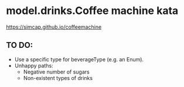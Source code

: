 # model.drinks.Coffee machine kata
https://simcap.github.io/coffeemachine

## TO DO:
* Use a specific type for beverageType (e.g. an Enum).
* Unhappy paths:
    * Negative number of sugars
    * Non-existent types of drinks
